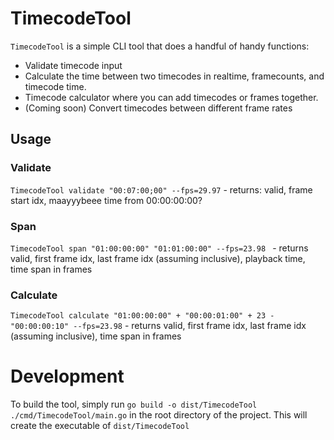 # TimecodeTool

`TimecodeTool` is a simple CLI tool that does a handful of handy functions:
- Validate timecode input
- Calculate the time between two timecodes in realtime, framecounts, and timecode time.
- Timecode calculator where you can add timecodes or frames together.
- (Coming soon) Convert timecodes between different frame rates

## Usage

### Validate
`TimecodeTool validate "00:07:00;00" --fps=29.97` - returns: valid, frame start idx, maayyybeee time from 00:00:00:00?

### Span
`TimecodeTool span "01:00:00:00" "01:01:00:00" --fps=23.98 ` - returns valid, first frame idx, last frame idx (assuming inclusive), playback time, time span in frames

### Calculate
`TimecodeTool calculate "01:00:00:00" + "00:00:01:00" + 23 - "00:00:00:10" --fps=23.98` - returns valid, first frame idx, last frame idx (assuming inclusive), time span in frames

# Development

To build the tool, simply run `go build -o dist/TimecodeTool ./cmd/TimecodeTool/main.go` in the root directory of the project. This will create the executable of `dist/TimecodeTool`